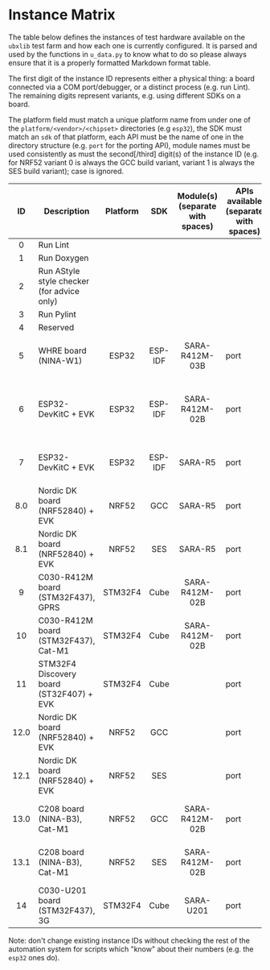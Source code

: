 # Instance Matrix
The table below defines the instances of test hardware available on the `ubxlib` test farm and how each one is currently configured.  It is parsed and used by the functions in `u_data.py` to know what to do so please always ensure that it is a properly formatted Markdown format table.

The first digit of the instance ID represents either a physical thing: a board connected via a COM port/debugger, or a distinct process (e.g. run Lint).  The remaining digits represent variants, e.g. using different SDKs on a board.

The platform field must match a unique platform name from under one of the `platform/<vendor>/<chipset>` directories (e.g `esp32`), the SDK must match an `sdk` of that platform, each API must be the name of one in the directory structure (e.g. `port` for the porting API), module names must be used consistently as must the second\[/third\] digit(s) of the instance ID (e.g. for NRF52 variant 0 is always the GCC build variant, variant 1 is always the SES build variant); case is ignored.

|  ID   | Description                                | Platform  |   SDK   | Module(s) (separate with spaces) |  APIs available (separate with spaces)      | #defines required (separate with spaces) |
| :---: | ------------------------------------------ | :-------: | :-----: | :------------------------------: | ------------------------------------------- | ---------------------------------------- |
| 0     | Run Lint                                   |           |         |                                  |                                             |                                          |
| 1     | Run Doxygen                                |           |         |                                  |                                             |                                          |
| 2     | Run AStyle style checker (for advice only) |           |         |                                  |                                             |                                          |
| 3     | Run Pylint                                 |           |         |                                  |                                             |                                          |
| 4     | Reserved                                   |           |         |                                  |                                             |                                          |
| 5     | WHRE board (NINA-W1)                       | ESP32     | ESP-IDF | SARA-R412M-03B                   | port                                        | U_CFG_TEST_PIN_A=-1 U_CFG_TEST_PIN_B=-1 U_CFG_TEST_PIN_C=-1 U_CFG_TEST_PIN_UART_TXD=-1 U_CFG_TEST_PIN_UART_RXD=-1 |
| 6     | ESP32-DevKitC + EVK                        | ESP32     | ESP-IDF | SARA-R412M-02B                   | port                                        | U_CFG_APP_PIN_CELLULAR_RXD=19 U_CFG_APP_PIN_CELLULAR_TXD=21 U_CFG_APP_PIN_CELLULAR_RTS=22 U_CFG_APP_PIN_CELLULAR_CTS=23 U_CFG_APP_PIN_CELLULAR_VINT=-1 U_CFG_APP_PIN_CELLULAR_ENABLE_POWER=-1 |
| 7     | ESP32-DevKitC + EVK                        | ESP32     | ESP-IDF | SARA-R5                          | port                                        | U_CFG_APP_PIN_CELLULAR_RXD=19 U_CFG_APP_PIN_CELLULAR_TXD=21 U_CFG_APP_PIN_CELLULAR_VINT=-1 U_CFG_APP_PIN_CELLULAR_ENABLE_POWER=-1 |
| 8.0   | Nordic DK board (NRF52840) + EVK           | NRF52     |   GCC   | SARA-R5                          | port                                        |                                          |
| 8.1   | Nordic DK board (NRF52840) + EVK           | NRF52     |   SES   | SARA-R5                          | port                                        |                                          |
| 9     | C030-R412M board (STM32F437), GPRS         | STM32F4   |  Cube   | SARA-R412M-02B                   | port                                        |                                          |
| 10    | C030-R412M board (STM32F437), Cat-M1       | STM32F4   |  Cube   | SARA-R412M-02B                   | port                                        |                                          |
| 11    | STM32F4 Discovery board (ST32F407) + EVK   | STM32F4   |  Cube   |                                  | port                                        | HSE_VALUE=((uint32_t)8000000U)           |
| 12.0  | Nordic DK board (NRF52840) + EVK           | NRF52     |   GCC   |                                  | port                                        |                                          |
| 12.1  | Nordic DK board (NRF52840) + EVK           | NRF52     |   SES   |                                  | port                                        |                                          |
| 13.0  | C208 board (NINA-B3), Cat-M1               | NRF52     |   GCC   | SARA-R412M-02B                   | port                                        | U_CFG_TEST_PIN_A=-1 U_CFG_TEST_PIN_B=-1 U_CFG_TEST_PIN_C=-1 U_CFG_TEST_PIN_UART_TXD=-1 U_CFG_TEST_PIN_UART_RXD=-1 |
| 13.1  | C208 board (NINA-B3), Cat-M1               | NRF52     |   SES   | SARA-R412M-02B                   | port                                        | U_CFG_TEST_PIN_A=-1 U_CFG_TEST_PIN_B=-1 U_CFG_TEST_PIN_C=-1 U_CFG_TEST_PIN_UART_TXD=-1 U_CFG_TEST_PIN_UART_RXD=-1 |
| 14    | C030-U201 board (STM32F437), 3G            | STM32F4   |  Cube   | SARA-U201                        | port                                        |                                          |

Note: don't change existing instance IDs without checking the rest of the automation system for scripts which "know" about their numbers (e.g. the `esp32` ones do).